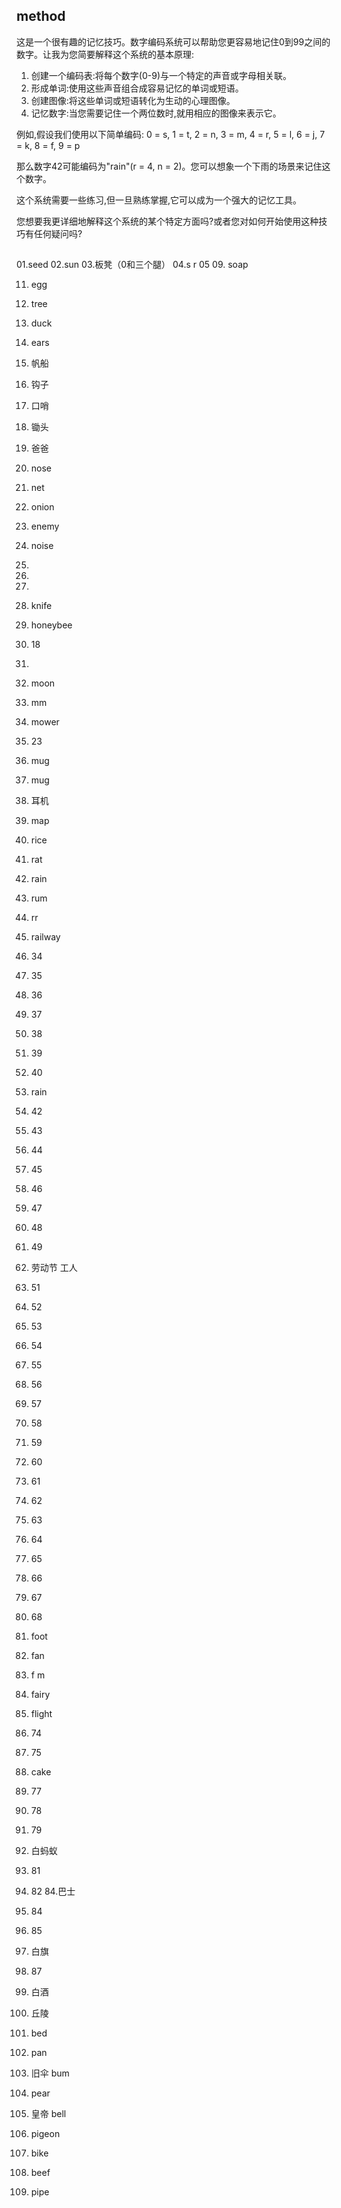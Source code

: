 ## method
这是一个很有趣的记忆技巧。数字编码系统可以帮助您更容易地记住0到99之间的数字。让我为您简要解释这个系统的基本原理:

1. 创建一个编码表:将每个数字(0-9)与一个特定的声音或字母相关联。
2. 形成单词:使用这些声音组合成容易记忆的单词或短语。
3. 创建图像:将这些单词或短语转化为生动的心理图像。
4. 记忆数字:当您需要记住一个两位数时,就用相应的图像来表示它。

例如,假设我们使用以下简单编码: 0 = s, 1 = t, 2 = n, 3 = m, 4 = r, 5 = l, 6 = j, 7 = k, 8 = f, 9 = p

那么数字42可能编码为"rain"(r = 4, n = 2)。您可以想象一个下雨的场景来记住这个数字。

这个系统需要一些练习,但一旦熟练掌握,它可以成为一个强大的记忆工具。

您想要我更详细地解释这个系统的某个特定方面吗?或者您对如何开始使用这种技巧有任何疑问吗?

##

01.seed
02.sun
03.板凳（0和三个腿）
04.s r
05
09. soap

11. egg
12. tree
13. duck
14. ears
15. 帆船
16. 钩子
17. 口哨
18. 锄头
19. 爸爸
20. nose
21. net

22. onion
23. enemy
24. noise
25. 
26. 
27. 
28. knife
29. honeybee
30. 18
31. 
32. moon
33. mm
34. mower
35. 23
36. mug
37. mug
38. 耳机
39. map
40. rice
41. rat
42. rain
43. rum
44. rr
45. railway
46. 34
47. 35
48. 36
49. 37
50. 38
51. 39
52. 40
53.  rain
54. 42
55. 43
56. 44
57. 45
58. 46
59. 47
60. 48
61. 49
62. 劳动节 工人
63. 51
64. 52
65. 53
66. 54
67. 55
68. 56
69. 57
70. 58
71. 59
72. 60
73. 61
74. 62
75. 63
76. 64
77. 65
78. 66
79. 67
80. 68
81. foot
82. fan
83. f m
84. fairy
85. flight
86. 74
87. 75
88. cake
89. 77
90. 78
91. 79
92. 白蚂蚁
93. 81
94. 82
84.巴士 
85. 84
86. 85
87. 白旗
88. 87
89. 白酒
90. 丘陵
91. bed
92. pan
93. 旧伞 bum
94. pear
95. 皇帝 bell
96. pigeon
97. bike
98. beef
99. pipe

